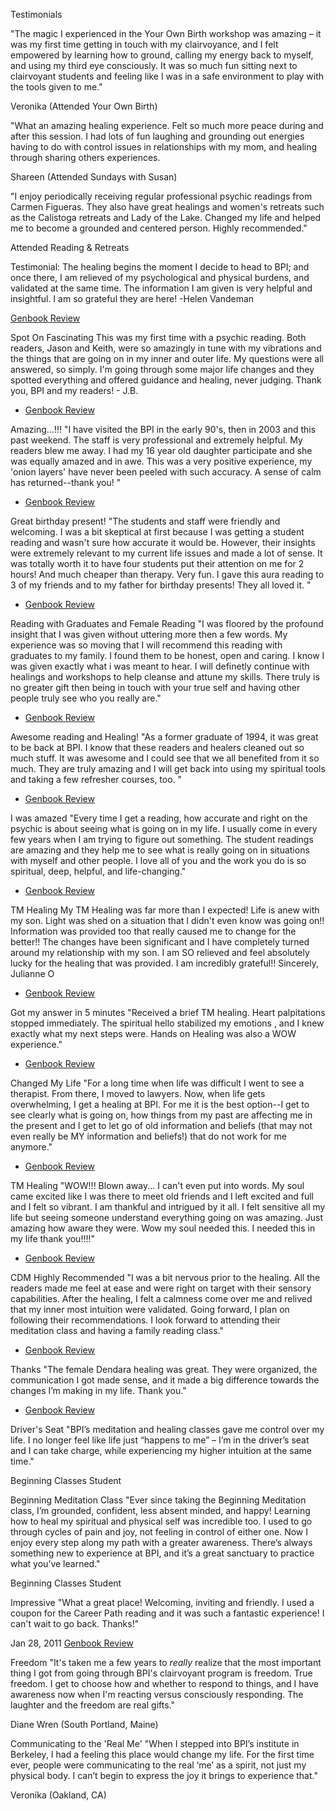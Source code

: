 Testimonials

"The magic I experienced in the Your Own Birth workshop was amazing – it was my first time getting in touch with my clairvoyance, and I felt empowered by learning how to ground, calling my energy back to myself, and using my third eye consciously. It was so much fun sitting next to clairvoyant students and feeling like I was in a safe environment to play with the tools given to me."

Veronika
(Attended Your Own Birth)


"What an amazing healing experience. Felt so much more peace during and after this session. I had lots of fun laughing and grounding out energies having to do with control issues in relationships with my mom, and healing through sharing others experiences.

Shareen
(Attended Sundays with Susan)


"I enjoy periodically receiving regular professional psychic readings from Carmen Figueras. They also have great healings and women's retreats such as the Calistoga retreats and Lady of the Lake. Changed my life and helped me to become a grounded and centered person. Highly recommended."

Attended Reading & Retreats

Testimonial: The healing begins the moment I decide to head to BPI; and once there, I am relieved of my psychological and physical burdens, and validated at the same time. The information I am given is very helpful and insightful. I am so grateful they are here! -Helen Vandeman


[Genbook Review](http://www.genbook.com/bookings/slot/reservationpop/30025288/reviews/?bookingContactId=93429618&category=14993971)


Spot On Fascinating
This was my first time with a psychic reading. Both readers, Jason and Keith, were so amazingly in tune with my vibrations and the things that are going on in my inner and outer life. My questions were all answered, so simply. I'm going through some major life changes and they spotted everything and offered guidance and healing, never judging. Thank you, BPI and my readers! - J.B.

- [Genbook Review](http://www.genbook.com/bookings/slot/reservation/30025288/reviews/?bookingContactId=401505156)


Amazing...!!!
"I have visited the BPI in the early 90's, then in 2003 and this past weekend. The staff is very professional and extremely helpful. My readers blew me away. I had my 16 year old daughter participate and she was equally amazed and in awe. This was a very positive experience, my 'onion layers' have never been peeled with such accuracy. A sense of calm has returned--thank you! "

- [Genbook Review](http://www.genbook.com/bookings/slot/reservation/30025288/reviews/?bookingContactId=401505156)


Great birthday present!
"The students and staff were friendly and welcoming. I was a bit skeptical at first because I was getting a student reading and wasn't sure how accurate it would be. However, their insights were extremely relevant to my current life issues and made a lot of sense. It was totally worth it to have four students put their attention on me for 2 hours! And much cheaper than therapy. Very fun. I gave this aura reading to 3 of my friends and to my father for birthday presents! They all loved it. "

- [Genbook Review](http://www.genbook.com/bookings/slot/reservation/30025288/reviews/?bookingContactId=401505156)


Reading with Graduates and Female Reading
"I was floored by the profound insight that I was given without uttering more then a few words. My experience was so moving that I will recommend this reading with graduates to my family. I found them to be honest, open and caring. I know I was given exactly what i was meant to hear. I will definetly continue with healings and workshops to help cleanse and attune my skills. There truly is no greater gift then being in touch with your true self and having other people truly see who you really are."

- [Genbook Review](http://www.genbook.com/bookings/slot/reservation/30025288/reviews/?bookingContactId=401505156)


Awesome reading and Healing!
"As a former graduate of 1994, it was great to be back at BPI. I know that these readers and healers cleaned out so much stuff. It was awesome and I could see that we all benefited from it so much. They are truly amazing and I will get back into using my spiritual tools and taking a few refresher courses, too. "

- [Genbook Review](http://www.genbook.com/bookings/slot/reservation/30025288/reviews/?bookingContactId=401505156)


I was amazed
"Every time I get a reading, how accurate and right on the psychic is about seeing what is going on in my life. I usually come in every few years when I am trying to figure out something. The student readings are amazing and they help me to see what is really going on in situations with myself and other people. I love all of you and the work you do is so spiritual, deep, helpful, and life-changing."

- [Genbook Review](http://www.genbook.com/bookings/slot/reservation/30025288/reviews/?bookingContactId=401505156)

TM Healing
My TM Healing was far more than I expected! Life is anew with my son. Light was shed on a situation that I didn't even know was going on!! Information was provided too that really caused me to change for the better!! The changes have been significant and I have completely turned around my relationship with my son. I am SO relieved and feel absolutely lucky for the healing that was provided. I am incredibly grateful!! Sincerely, Julianne O

- [Genbook Review](http://www.genbook.com/bookings/slot/reservation/30025288/reviews/?bookingContactId=401505156)


Got my answer in 5 minutes
"Received a brief TM healing. Heart palpitations stopped immediately. The spiritual hello stabilized my emotions , and I knew exactly what my next steps were. Hands on Healing was also a WOW experience."

- [Genbook Review](http://www.genbook.com/bookings/slot/reservation/30025288/reviews/?bookingContactId=401505156)


Changed My Life
"For a long time when life was difficult I went to see a therapist. From there, I moved to lawyers. Now, when life gets overwhelming, I get a healing at BPI. For me it is the best option--I get to see clearly what is going on, how things from my past are affecting me in the present and I get to let go of old information and beliefs (that may not even really be MY information and beliefs!) that do not work for me anymore."

- [Genbook Review](http://www.genbook.com/bookings/slot/reservation/30025288/reviews/?bookingContactId=401505156)


TM Healing
"WOW!!! Blown away... I can't even put into words. My soul came excited like I was there to meet old friends and I left excited and full and I felt so vibrant. I am thankful and intrigued by it all. I felt sensitive all my life but seeing someone understand everything going on was amazing. Just amazing how aware they were. Wow my soul needed this. I needed this in my life thank you!!!!"

- [Genbook Review](http://www.genbook.com/bookings/slot/reservation/30025288/reviews/?bookingContactId=401505156)


CDM Highly Recommended
"I was a bit nervous prior to the healing. All the readers made me feel at ease and were right on target with their sensory capabilities. After the healing, I felt a calmness come over me and relived that my inner most intuition were validated. Going forward, I plan on following their recommendations. I look forward to attending their meditation class and having a family reading class."

- [Genbook Review](http://www.genbook.com/bookings/slot/reservation/30025288/reviews/?bookingContactId=401505156)


Thanks
"The female Dendara healing was great. They were organized, the communication I got made sense, and it made a big difference towards the changes I’m making in my life. Thank you."

- [Genbook Review](http://www.genbook.com/bookings/slot/reservation/30025288/reviews/?bookingContactId=401505156)


Driver's Seat
"BPI’s meditation and healing classes gave me control over my life. I no longer feel like life just “happens to me” – I’m in the driver’s seat and I can take charge, while experiencing my higher intuition at the same time."

Beginning Classes Student


Beginning Meditation Class
"Ever since taking the Beginning Meditation class, I’m grounded, confident, less absent minded, and happy! Learning how to heal my spiritual and physical self was incredible too. I used to go through cycles of pain and joy, not feeling in control of either one. Now I enjoy every step along my path with a greater awareness. There’s always something new to experience at BPI, and it’s a great sanctuary to practice what you’ve learned."

Beginning Classes Student


Impressive
"What a great place! Welcoming, inviting and friendly. I used a coupon for the Career Path reading and it was such a fantastic experience! I can't wait to go back. Thanks!"

Jan 28, 2011 [Genbook Review](http://www.genbook.com/bookings/slot/reservation/30025288/reviews/?bookingContactId=401505156)


Freedom
"It's taken me a few years to *really* realize that the most important thing I got from going through BPI's clairvoyant program is freedom. True freedom. I get to choose how and whether to respond to things, and I have awareness now when I'm reacting versus consciously responding. The laughter and the freedom are real gifts."

Diane Wren (South Portland, Maine)


Communicating to the 'Real Me'
"When I stepped into BPI’s institute in Berkeley, I had a feeling this place would change my life. For the first time ever, people were communicating to the real ‘me’ as a spirit, not just my physical body. I can’t begin to express the joy it brings to experience that."

Veronika (Oakland, CA)

